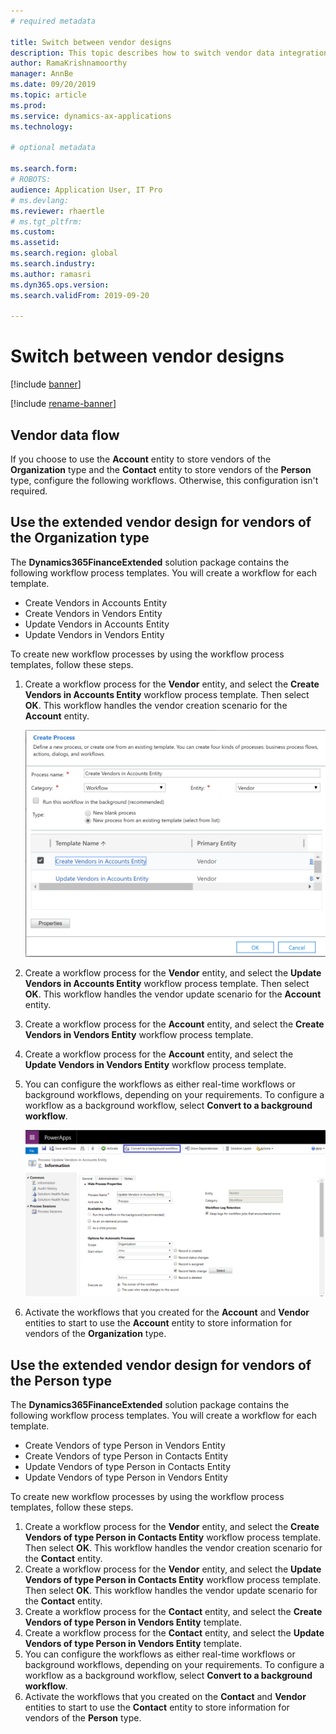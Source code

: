 ```yaml
---
# required metadata

title: Switch between vendor designs
description: This topic describes how to switch vendor data integration between Finance and Operations apps and Common Data Service.
author: RamaKrishnamoorthy 
manager: AnnBe
ms.date: 09/20/2019
ms.topic: article
ms.prod: 
ms.service: dynamics-ax-applications
ms.technology: 

# optional metadata

ms.search.form: 
# ROBOTS: 
audience: Application User, IT Pro
# ms.devlang: 
ms.reviewer: rhaertle
# ms.tgt_pltfrm: 
ms.custom: 
ms.assetid: 
ms.search.region: global
ms.search.industry: 
ms.author: ramasri
ms.dyn365.ops.version: 
ms.search.validFrom: 2019-09-20

---
```


# Switch between vendor designs

[!include [banner](../../includes/banner.md)]

[!include [rename-banner](~/includes/cc-data-platform-banner.md)]



## Vendor data flow 

If you choose to use the **Account** entity to store vendors of the **Organization** type and the **Contact** entity to store vendors of the **Person** type, configure the following workflows. Otherwise, this configuration isn't required.

## Use the extended vendor design for vendors of the Organization type

The **Dynamics365FinanceExtended** solution package contains the following workflow process templates. You will create a workflow for each template.

+ Create Vendors in Accounts Entity
+ Create Vendors in Vendors Entity
+ Update Vendors in Accounts Entity
+ Update Vendors in Vendors Entity

To create new workflow processes by using the workflow process templates, follow these steps.

1. Create a workflow process for the **Vendor** entity, and select the **Create Vendors in Accounts Entity** workflow process template. Then select **OK**. This workflow handles the vendor creation scenario for the **Account** entity.

    ![Create Vendors in Accounts Entity workflow process](media/create_process.png)

2. Create a workflow process for the **Vendor** entity, and select the **Update Vendors in Accounts Entity** workflow process template. Then select **OK**. This workflow handles the vendor update scenario for the **Account** entity.
3. Create a workflow process for the **Account** entity, and select the **Create Vendors in Vendors Entity** workflow process template.
4. Create a workflow process for the **Account** entity, and select the **Update Vendors in Vendors Entity** workflow process template.
5. You can configure the workflows as either real-time workflows or background workflows, depending on your requirements. To configure a workflow as a background workflow, select **Convert to a background workflow**.

    ![Convert to a background workflow button](media/background_workflow.png)

6. Activate the workflows that you created for the **Account** and **Vendor** entities to start to use the **Account** entity to store information for vendors of the **Organization** type.

## Use the extended vendor design for vendors of the Person type

The **Dynamics365FinanceExtended** solution package contains the following workflow process templates. You will create a workflow for each template.

+ Create Vendors of type Person in Vendors Entity
+ Create Vendors of type Person in Contacts Entity
+ Update Vendors of type Person in Contacts Entity
+ Update Vendors of type Person in Vendors Entity

To create new workflow processes by using the workflow process templates, follow these steps.

1. Create a workflow process for the **Vendor** entity, and select the **Create Vendors of type Person in Contacts Entity** workflow process template. Then select **OK**. This workflow handles the vendor creation scenario for the **Contact** entity.
2. Create a workflow process for the **Vendor** entity, and select the **Update Vendors of type Person in Contacts Entity** workflow process template. Then select **OK**. This workflow handles the vendor update scenario for the **Contact** entity.
3. Create a workflow process for the **Contact** entity, and select the **Create Vendors of type Person in Vendors Entity** template.
4. Create a workflow process for the **Contact** entity, and select the **Update Vendors of type Person in Vendors Entity** template.
5. You can configure the workflows as either real-time workflows or background workflows, depending on your requirements. To configure a workflow as a background workflow, select **Convert to a background workflow**.
6. Activate the workflows that you created on the **Contact** and **Vendor** entities to start to use the **Contact** entity to store information for vendors of the **Person** type.
